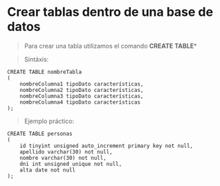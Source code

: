# Crear tablas dentro de una base de datos

> Para crear una tabla 
> utilizamos el comando **CREATE TABLE***

> Sintáxis: 

    CREATE TABLE nombreTabla    
    (   
        nombreColumna1 tipoDato características,  
        nombreColumna2 tipoDato características,  
        nombreColumna3 tipoDato características,  
        nombreColumna4 tipoDato características
    );

> Ejemplo práctico: 

    CREATE TABLE personas    
    (   
        id tinyint unsigned auto_increment primary key not null,  
        apellido varchar(30) not null,  
        nombre varchar(30) not null,  
        dni int unsigned unique not null,    
        alta date not null    
    );  

